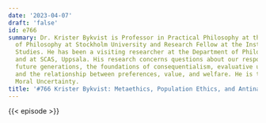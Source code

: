 ```yaml
---
date: '2023-04-07'
draft: 'false'
id: e766
summary: Dr. Krister Bykvist is Professor in Practical Philosophy at the Department
  of Philosophy at Stockholm University and Research Fellow at the Institute for Future
  Studies. He has been a visiting researcher at the Department of Philosophy, Canada,
  and at SCAS, Uppsala. His research concerns questions about our responsibility for
  future generations, the foundations of consequentialism, evaluative uncertainty,
  and the relationship between preferences, value, and welfare. He is the author of
  Moral Uncertainty.
title: '#766 Krister Bykvist: Metaethics, Population Ethics, and Antinatalism'
---
```

{{< episode >}}
